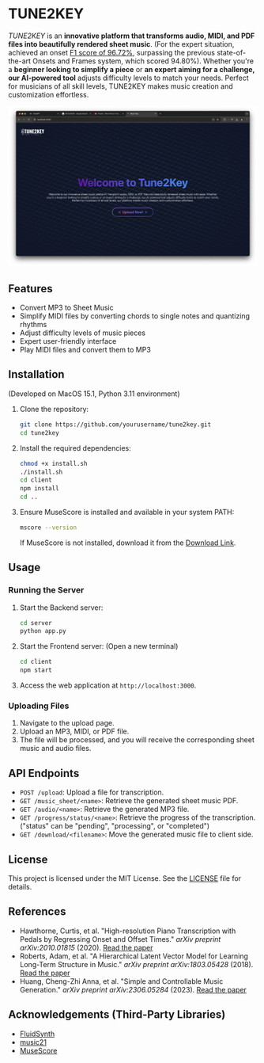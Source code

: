 # TUNE2KEY

*TUNE2KEY* is an **innovative platform that transforms audio, MIDI, and PDF files into beautifully rendered sheet music**. (For the expert situation, achieved an onset [F1 score of 96.72%](https://arxiv.org/pdf/2010.01815), surpassing the previous state-of-the-art Onsets and Frames system, which scored 94.80%). Whether you're a **beginner looking to simplify a piece** or **an expert aiming for a challenge, our AI-powered tool** adjusts difficulty levels to match your needs. Perfect for musicians of all skill levels, TUNE2KEY makes music creation and customization effortless.

![TUNE2KEY](demo.png)

## Features

- Convert MP3 to Sheet Music
- Simplify MIDI files by converting chords to single notes and quantizing rhythms
- Adjust difficulty levels of music pieces
- Expert user-friendly interface
- Play MIDI files and convert them to MP3

## Installation

(Developed on MacOS 15.1, Python 3.11 environment)

1. Clone the repository:
    ```sh
    git clone https://github.com/yourusername/tune2key.git
    cd tune2key
    ```

2. Install the required dependencies:
    ```sh
    chmod +x install.sh
    ./install.sh
    cd client
    npm install
    cd ..
    ```

3. Ensure MuseScore is installed and available in your system PATH:
    ```sh
    mscore --version
    ```
    If MuseScore is not installed, download it from the [Download Link](https://musescore.org/en/download/musescore.dmg).

## Usage

### Running the Server

1. Start the Backend server:
    ```sh
    cd server
    python app.py
    ```

2. Start the Frontend server: (Open a new terminal)
    ```sh
    cd client
    npm start
    ```

2. Access the web application at `http://localhost:3000`.

### Uploading Files

1. Navigate to the upload page.
2. Upload an MP3, MIDI, or PDF file.
3. The file will be processed, and you will receive the corresponding sheet music and audio files.

## API Endpoints

- `POST /upload`: Upload a file for transcription.
- `GET /music_sheet/<name>`: Retrieve the generated sheet music PDF.
- `GET /audio/<name>`: Retrieve the generated MP3 file.
- `GET /progress/status/<name>`: Retrieve the progress of the transcription. ("status" can be "pending", "processing", or "completed")
- `GET /download/<filename>`: Move the generated music file to client side.

## License

This project is licensed under the MIT License. See the [LICENSE](LICENSE) file for details.

## References

- Hawthorne, Curtis, et al. "High-resolution Piano Transcription with Pedals by Regressing Onset and Offset Times." *arXiv preprint arXiv:2010.01815* (2020). [Read the paper](https://arxiv.org/abs/2010.01815)
- Roberts, Adam, et al. "A Hierarchical Latent Vector Model for Learning Long-Term Structure in Music." *arXiv preprint arXiv:1803.05428* (2018). [Read the paper](https://arxiv.org/abs/1803.05428)
- Huang, Cheng-Zhi Anna, et al. "Simple and Controllable Music Generation." *arXiv preprint arXiv:2306.05284* (2023). [Read the paper](https://arxiv.org/abs/2306.05284)

## Acknowledgements (Third-Party Libraries)

- [FluidSynth](https://github.com/FluidSynth/fluidsynth)
- [music21](http://web.mit.edu/music21/)
- [MuseScore](https://musescore.org/)
